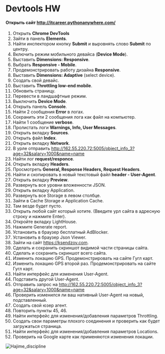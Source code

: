 # Devtools HW
#### Открыть сайт http://itcareer.pythonanywhere.com/  
 1. Открыть **Chrome DevTools**  
 2. Зайти в панель **Elements**.  
 3. Найти инспектором кнопку **Submit** и выровнять слово **Submit** по центру.    
 4. Включить режим мобильного девайса (**Device Mode**).  
 5. Выставить **Dimensions: Responsive**. 
 6. Выбрать **Responsive - Mobile**. 
 7. Продемонстрировать работу дизайна **Responsive**. 
 8. Выставить **Dimensions: Adaptive** (select device). 
 9. Создать свой девайс. 
 10. Выставить **Throttling low-end mobile**. 
 11. Обновить страницу. 
 12. Перевести в ландшафтные режим. 
 13. Выключить **Device Mode**. 
 14. Открыть панель **Console**. 
 15. Найти 2 сообщения **Error** в логах. 
 16. Сохранить эти 2 сообщения лога как файл на компьютер.
 17. Найти 1 сообщение **verbose**. 
 18. Пролистать логи **Warnings, Info, User Messages**. 
 19. Открыть вкладку **Sources**.  
 20. Открыть файл **Index**. 
 21. Открыть вкладку **Network**. 
 22. В урле отправить http://162.55.220.72:5005/object_info_3?age=32&salary=1000&name=name
 23. Найти лог **request/responce**.   
 24. Открыть вкладку **Headers**. 
 25. Просмотреть **General, Response Headers, Request Headers**. 
 26. Найти и скопировать в новый текстовый файл **header - User-Agent**. 
 27. Открыть вкладку **Preview**. 
 28. Развернуть все уровни вложенности JSON. 
 29. Открыть вкладку Application. 
 30. Развернуть все Storage в левом столбце. 
 31. Зайти в Cache Storage и Application Cache. 
 32. Там везде будет пусто. 
 33. Открыть любой сайт который хотите. (Введите урл сайта в адресную строку и нажмите Enter). 
 34. Откройте вкладку LightHouse.
 35. Нажмите Generate report. 
 36. Установить в браузер бесплатный AdBlocker. 
 37. Установить в браузер Json Viewer. 
 38. Зайти на сайт https://ksendzov.com.
 39. Сделать и сохранить скриншот видимой части страницы сайта. 
 40. Сделать и сохранить скриншот всего сайта. 
 41. Изменить локацию GPS. Продемонстрировать на сайте Гугл карт. 
 42. Изменить локацию GPS второй раз. Продемонстрировать на сайте Гугл карт. 
 43. Найти интерфейс для изменения User-Agent. 
 44. Подставить другой User-Agent.
 45. Отправить запрос на http://162.55.220.72:5005/object_info_3?age=32&salary=1000&name=name 
 46. Проверить изменился ли ваш нативный User-Agent на новый, подставленный. 
 47. Создать свой юзер агент. 
 48. Повторить пункты 45, 46. 
 49. Найти интерфейс для изменения/добавления параметров Throttling.  
 50. Создать свои параметры плохого соединения и проверить как будет загружаться страница. 
 51. Найти интерфейс для изменения/добавления параметров Locations. 
 52. Проверить на Google карте как применяются изменения локации. 



![Hajime_discipline](https://github.com/VladislavBroPiton/Devtools/assets/132227845/4dc5c68f-8da8-4717-949e-3d8f12df3350)

